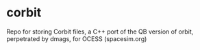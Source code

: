 corbit
======

Repo for storing Corbit files, a C++ port of the QB version of orbit, perpetrated by dmags, for OCESS (spacesim.org)